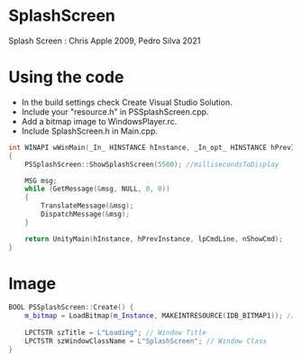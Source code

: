 # SplashScreen
 Splash Screen :  Chris Apple 2009, Pedro Silva 2021
 
 # Using the code
* In the build settings check Create Visual Studio Solution.
* Include your "resource.h" in PSSplashScreen.cpp.
* Add a bitmap image to WindowsPlayer.rc.
* Include SplashScreen.h in Main.cpp.

```cpp
int WINAPI wWinMain(_In_ HINSTANCE hInstance, _In_opt_ HINSTANCE hPrevInstance, _In_ LPWSTR lpCmdLine, _In_ int nShowCmd)
{
    PSSplashScreen::ShowSplashScreen(5500); //millisecondsToDisplay

    MSG msg;
    while (GetMessage(&msg, NULL, 0, 0))
    {
        TranslateMessage(&msg);
        DispatchMessage(&msg);
    }

    return UnityMain(hInstance, hPrevInstance, lpCmdLine, nShowCmd);
}
```

# Image
```cpp
BOOL PSSplashScreen::Create() {
    m_bitmap = LoadBitmap(m_Instance, MAKEINTRESOURCE(IDB_BITMAP1)); // IDB_BITMAP1 image.bmp in WindowsPlayer.rc
    
    LPCTSTR szTitle = L"Loading"; // Window Title
    LPCTSTR szWindowClassName = L"SplashScreen"; // Window Class
}
```

